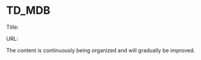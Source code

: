 # TD_MDB

Title:

URL:

The content is continuously being organized and will gradually be improved.
